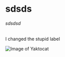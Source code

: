 # sdsds
###### sdsdsd







I changed the stupid label


![Image of Yaktocat](https://octodex.github.com/images/yaktocat.png)
